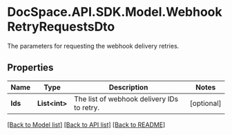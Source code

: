 # DocSpace.API.SDK.Model.WebhookRetryRequestsDto
The parameters for requesting the webhook delivery retries.

## Properties

Name | Type | Description | Notes
------------ | ------------- | ------------- | -------------
**Ids** | **List&lt;int&gt;** | The list of webhook delivery IDs to retry. | [optional] 

[[Back to Model list]](../README.md#documentation-for-models) [[Back to API list]](../README.md#documentation-for-api-endpoints) [[Back to README]](../README.md)

